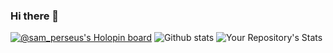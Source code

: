 ### Hi there 👋

<!--
**SatyakiMandal/SatyakiMandal** is a ✨ _special_ ✨ repository because its `README.md` (this file) appears on your GitHub profile.

Here are some ideas to get you started:

- 🔭 I’m currently working on ...
- 🌱 I’m currently learning ...
- 👯 I’m looking to collaborate on ...
- 🤔 I’m looking for help with ...
- 💬 Ask me about ...
- 📫 How to reach me: ...
- 😄 Pronouns: ...
- ⚡ Fun fact: ...
-->
[![@sam_perseus's Holopin board](https://holopin.io/api/user/board?user=sam_perseus)](https://holopin.io/@sam_perseus)
![Github stats](https://github-readme-stats.vercel.app/api?username=SatyakiMandal)
![Your Repository's Stats](https://github-readme-stats.vercel.app/api/top-langs/?username=SatyakiMandal&theme=blue-green)
